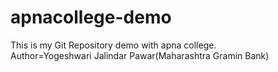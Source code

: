 # apnacollege-demo
This is my Git Repository demo with apna college.
<br>
Author=Yogeshwari Jalindar Pawar(Maharashtra Gramin Bank)
